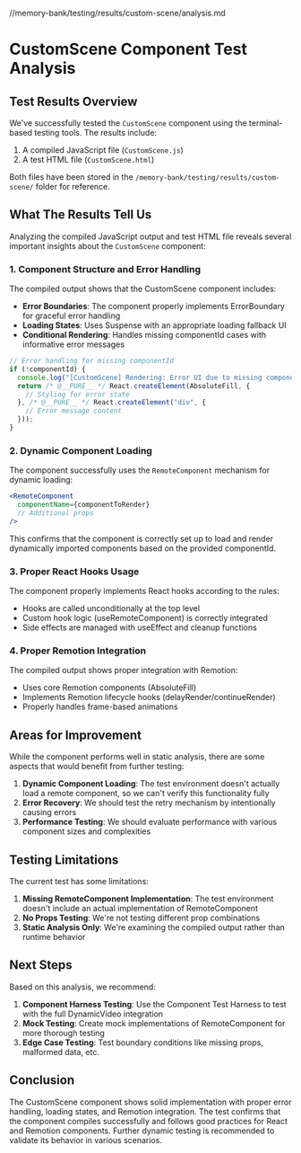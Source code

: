 //memory-bank/testing/results/custom-scene/analysis.md
# CustomScene Component Test Analysis

## Test Results Overview

We've successfully tested the `CustomScene` component using the terminal-based testing tools. The results include:

1. A compiled JavaScript file (`CustomScene.js`)
2. A test HTML file (`CustomScene.html`) 

Both files have been stored in the `/memory-bank/testing/results/custom-scene/` folder for reference.

## What The Results Tell Us

Analyzing the compiled JavaScript output and test HTML file reveals several important insights about the `CustomScene` component:

### 1. Component Structure and Error Handling

The compiled output shows that the CustomScene component includes:

- **Error Boundaries**: The component properly implements ErrorBoundary for graceful error handling
- **Loading States**: Uses Suspense with an appropriate loading fallback UI
- **Conditional Rendering**: Handles missing componentId cases with informative error messages

```jsx
// Error handling for missing componentId
if (!componentId) {
  console.log("[CustomScene] Rendering: Error UI due to missing componentId");
  return /* @__PURE__ */ React.createElement(AbsoluteFill, { 
    // Styling for error state 
  }, /* @__PURE__ */ React.createElement("div", { 
    // Error message content 
  }));
}
```

### 2. Dynamic Component Loading

The component successfully uses the `RemoteComponent` mechanism for dynamic loading:

```jsx
<RemoteComponent
  componentName={componentToRender}
  // Additional props
/>
```

This confirms that the component is correctly set up to load and render dynamically imported components based on the provided componentId.

### 3. Proper React Hooks Usage

The component properly implements React hooks according to the rules:

- Hooks are called unconditionally at the top level
- Custom hook logic (useRemoteComponent) is correctly integrated
- Side effects are managed with useEffect and cleanup functions

### 4. Proper Remotion Integration

The compiled output shows proper integration with Remotion:

- Uses core Remotion components (AbsoluteFill)
- Implements Remotion lifecycle hooks (delayRender/continueRender)
- Properly handles frame-based animations

## Areas for Improvement

While the component performs well in static analysis, there are some aspects that would benefit from further testing:

1. **Dynamic Component Loading**: The test environment doesn't actually load a remote component, so we can't verify this functionality fully
2. **Error Recovery**: We should test the retry mechanism by intentionally causing errors
3. **Performance Testing**: We should evaluate performance with various component sizes and complexities

## Testing Limitations

The current test has some limitations:

1. **Missing RemoteComponent Implementation**: The test environment doesn't include an actual implementation of RemoteComponent
2. **No Props Testing**: We're not testing different prop combinations
3. **Static Analysis Only**: We're examining the compiled output rather than runtime behavior

## Next Steps

Based on this analysis, we recommend:

1. **Component Harness Testing**: Use the Component Test Harness to test with the full DynamicVideo integration
2. **Mock Testing**: Create mock implementations of RemoteComponent for more thorough testing
3. **Edge Case Testing**: Test boundary conditions like missing props, malformed data, etc.

## Conclusion

The CustomScene component shows solid implementation with proper error handling, loading states, and Remotion integration. The test confirms that the component compiles successfully and follows good practices for React and Remotion components. Further dynamic testing is recommended to validate its behavior in various scenarios.

